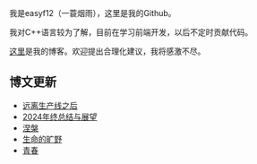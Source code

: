 我是easyf12（一蓑烟雨），这里是我的Github。

我对C++语言较为了解，目前在学习前端开发，以后不定时贡献代码。

[这里](https://easyf12.top)是我的博客。欢迎提出合理化建议，我将感激不尽。

## 博文更新
<!-- BLOG-POST-LIST:START -->
- [远离生产线之后](https://easyf12.top/posts/899c7ac2/)
- [2024年终总结与展望](https://easyf12.top/posts/ac7801e/)
- [涅槃](https://easyf12.top/posts/c47b627/)
- [生命的旷野](https://easyf12.top/posts/5b9d5def/)
- [青春](https://easyf12.top/posts/c1dda00/)
<!-- BLOG-POST-LIST:END -->
